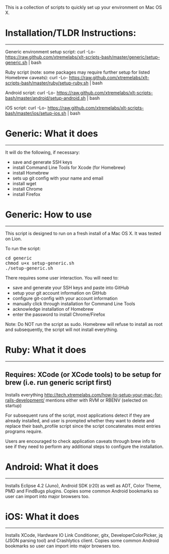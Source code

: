 This is a collection of scripts to quickly set up your environment on Mac OS X.

# Installation/TLDR Instructions:
--------------
Generic environment setup script: curl -Lo- https://raw.github.com/xtremelabs/xlt-scripts-bash/master/generic/setup-generic.sh | bash

Ruby script (note: some packages may require further setup for listed
Homebrew caveats): curl -Lo- https://raw.github.com/xtremelabs/xlt-scripts-bash/master/ruby/setup-ruby.sh | bash

Android script: curl -Lo- https://raw.github.com/xtremelabs/xlt-scripts-bash/master/android/setup-android.sh | bash

iOS script: curl -Lo- https://raw.github.com/xtremelabs/xlt-scripts-bash/master/ios/setup-ios.sh | bash

# Generic: What it does
--------------
It will do the following, if necessary:
* save and generate SSH keys
* install Command Line Tools for Xcode (for Homebrew)
* install Homebrew
* sets up git config with your name and email
* install wget
* install Chrome
* install Firefox


# Generic: How to use
------------

This script is designed to run on a fresh install of a Mac OS X. It was tested on Lion.

To run the script:
<pre>cd generic
chmod u+x setup-generic.sh
./setup-generic.sh</pre>


There requires some user interaction. You will need to:
* save and generate your SSH keys and paste into GitHub
* setup your git account information on GitHub
* configure git-config with your account information
* manually click through installation for Command Line Tools
* acknowledge installation of Homebrew
* enter the password to install Chrome/Firefox

Note: Do NOT run the script as sudo. Homebrew will refuse to install as root and subsequently, the script will not install everything.

# Ruby: What it does
-------------
Requires: XCode (or XCode tools) to be setup for brew (i.e. run generic script first)
-------------
Installs everything http://tech.xtremelabs.com/how-to-setup-your-mac-for-rails-development/ mentions either with RVM or RBENV (selected on startup)

For subsequent runs of the script, most applications detect if they are already installed, and user is prompted whether they want to delete and replace their bash_profile script since the script concatenates most entries programs require.

Users are encouraged to check application caveats through brew info <application name> to see if they need to perform any additional steps to configure the installation. 


# Android: What it does
-------------
Installs Eclipse 4.2 (Juno), Android SDK (r20) as well as ADT, Color Theme, PMD and FindBugs plugins. Copies some common Android bookmarks so user can import into major browsers too.


# iOS: What it does
-------------
Installs XCode, Hardware IO Link Conditioner, gitx, DeveloperColorPicker, jq (JSON parsing tool) and Crashlytics client. Copies some common Android bookmarks so user can import into major browsers too.
